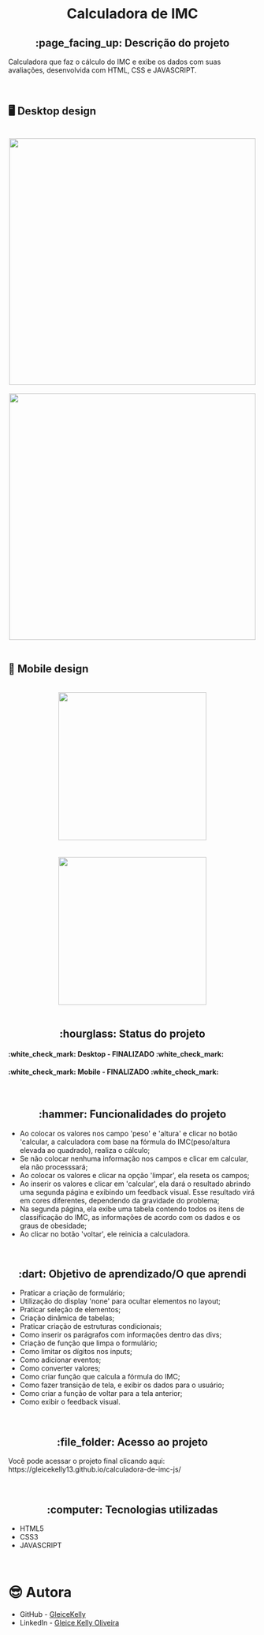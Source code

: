 <h1 align="center">Calculadora de IMC</h1>
<h2 align="center">:page_facing_up: Descrição do projeto</h2>
<p>Calculadora que faz o cálculo do IMC e exibe os dados com suas avaliações, desenvolvida com HTML, CSS e JAVASCRIPT.</p>
<br>

## :desktop_computer: Desktop design
<br>
<div align="center">
<img src="https://user-images.githubusercontent.com/80974593/206930344-2dd39394-5584-4bcc-af0d-b2860f6c128b.png"  width="500">
</div>
<br>

<div align="center">
<img src="https://user-images.githubusercontent.com/80974593/207414313-ed9e6d42-fbd7-4f39-9afb-9fa5f5f08acb.png"  width="500">
</div>
<br>

## :iphone: Mobile design
<br>
<div align="center">
<img src="https://user-images.githubusercontent.com/80974593/207153085-4fb6637e-0954-4f2d-9126-49bfac0eb1ef.png"  width="300">
</div>
<br>

<br>
<div align="center">
<img src="https://user-images.githubusercontent.com/80974593/207414734-a10d609f-57fa-4d48-9121-48f94b915af8.png"  width="300">
</div>
<br>

<h2 align="center">:hourglass: Status do projeto </h2>
<h4>:white_check_mark: Desktop - FINALIZADO :white_check_mark: </h4> 
<h4>:white_check_mark: Mobile - FINALIZADO :white_check_mark: </h4>
<br>

<h2 align="center">:hammer: Funcionalidades do projeto </h2>
<ul>
  <li>Ao colocar os valores nos campo 'peso' e 'altura' e clicar no botão 'calcular, a calculadora com base na fórmula do IMC(peso/altura elevada ao quadrado), realiza o cálculo;</li>
  <li>Se não colocar nenhuma informação nos campos e clicar em calcular, ela não processsará;</li>
  <li>Ao colocar os valores e clicar na opção 'limpar', ela reseta os campos;</li>
  <li>Ao inserir os valores e clicar em 'calcular', ela dará o resultado abrindo uma segunda página e exibindo um feedback visual. Esse resultado virá em cores diferentes, dependendo da gravidade do problema;</li>
  <li>Na segunda página, ela exibe uma tabela contendo todos os itens de classificação do IMC, as informações de acordo com os dados e os graus de obesidade;</li>
  <li>Ao clicar no botão 'voltar', ele reinicia a calculadora.</li>
</ul>
<br>

<h2 align="center"> :dart: Objetivo de aprendizado/O que aprendi </h2>
<ul>
  <li>Praticar a criação de formulário;</li>
  <li>Utilização do display 'none' para ocultar elementos no layout;</li>
  <li>Praticar seleção de elementos;</li>
  <li>Criação dinâmica de tabelas;</li>
  <li>Praticar criação de estruturas condicionais;</li>
  <li>Como inserir os parágrafos com informações dentro das divs;</li>
  <li>Criação de função que limpa o formulário;</li>
  <li>Como limitar os dígitos nos inputs;</li>
  <li>Como adicionar eventos;</li>
  <li>Como converter valores;</li>
  <li>Como criar função que calcula a fórmula do IMC;</li>
  <li>Como fazer transição de tela, e exibir os dados para o usuário;</li>
  <li>Como criar a função de voltar para a tela anterior;</li>
  <li>Como exibir o feedback visual.</li>
</ul>
<br>

<h2 align="center"> :file_folder: Acesso ao projeto </h2>
<p> Você pode acessar o projeto final clicando aqui: https://gleicekelly13.github.io/calculadora-de-imc-js/ </p>

<br>
<h2 align="center"> :computer: Tecnologias utilizadas </h2>
<ul>
  <li>HTML5</li>
  <li>CSS3</li>
  <li>JAVASCRIPT</li>
</ul>
<br>

# :sunglasses: Autora

- GitHub - [GleiceKelly](https://github.com/gleicekelly13)
- LinkedIn - [Gleice Kelly Oliveira](https://www.linkedin.com/in/gleicekelly13/)
